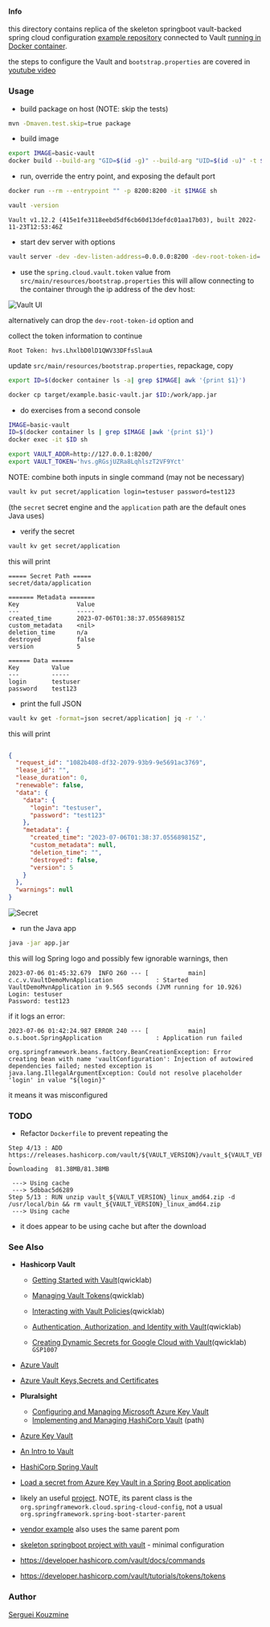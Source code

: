 #### Info

this directory contains replica of the skeleton
springboot vault-backed spring cloud configuration [example repository](https://github.com/codeforgeyt/vault-demo-mvn)
connected to Vault [running in Docker container](https://github.com/dweomer/dockerfiles-vault/blob/master/Dockerfile).

the steps to configure the Vault and `bootstrap.properties` are covered in [youtube video](https://youtu.be/MaTDiKp_IrA)

### Usage
* build package on host (NOTE: skip the tests)
```sh
mvn -Dmaven.test.skip=true package
```
* build image
```sh
export IMAGE=basic-vault
docker build --build-arg "GID=$(id -g)" --build-arg "UID=$(id -u)" -t $IMAGE -f Dockerfile .
```
* run, override the entry point, and exposing the default port
```sh
docker run --rm --entrypoint "" -p 8200:8200 -it $IMAGE sh
```
```sh
vault -version
```
```text
Vault v1.12.2 (415e1fe3118eebd5df6cb60d13defdc01aa17b03), built 2022-11-23T12:53:46Z
```
* start dev server with options
```sh
vault server -dev -dev-listen-address=0.0.0.0:8200 -dev-root-token-id='example'
```
 - use the `spring.cloud.vault.token` value from `src/main/resources/bootstrap.properties`
this will allow connecting to the container through the ip address of the dev host:

![Vault UI](https://github.com/sergueik/springboot_study/blob/master/basic-spring-vault/screenshots/capture-login.png)


alternatively can drop the `dev-root-token-id` option and

collect the token information to continue
```text
Root Token: hvs.LhxlbD0lD1QWV33DFfsSlauA
```
update `src/main/resources/bootstrap.properties`, repackage, copy
```sh
export ID=$(docker container ls -a| grep $IMAGE| awk '{print $1}')

docker cp target/example.basic-vault.jar $ID:/work/app.jar
```
* do exercises from a second console
```sh
IMAGE=basic-vault
ID=$(docker container ls | grep $IMAGE |awk '{print $1}')
docker exec -it $ID sh
```
```sh
export VAULT_ADDR=http://127.0.0.1:8200/
export VAULT_TOKEN='hvs.gRGsjUZRa8LqhlszT2VF9Yct'
```
NOTE:  combine both inputs in single command (may not be necessary)
```sh
vault kv put secret/application login=testuser password=test123
```
(the `secret` secret engine and the `application` path are the default ones Java uses)

* verify the secret
```sh
vault kv get secret/application
```
this will print 

```text
===== Secret Path =====
secret/data/application

======= Metadata =======
Key                Value
---                -----
created_time       2023-07-06T01:38:37.055689815Z
custom_metadata    <nil>
deletion_time      n/a
destroyed          false
version            5

====== Data ======
Key         Value
---         -----
login       testuser
password    test123
```
* print the full JSON
```sh
vault kv get -format=json secret/application| jq -r '.'
```
this will print
```json

{
  "request_id": "1082b408-df32-2079-93b9-9e5691ac3769",
  "lease_id": "",
  "lease_duration": 0,
  "renewable": false,
  "data": {
    "data": {
      "login": "testuser",
      "password": "test123"
    },
    "metadata": {
      "created_time": "2023-07-06T01:38:37.055689815Z",
      "custom_metadata": null,
      "deletion_time": "",
      "destroyed": false,
      "version": 5
    }
  },
  "warnings": null
}
```
![Secret](https://github.com/sergueik/springboot_study/blob/master/basic-spring-vault/screenshots/capture-secret.png)

* run the Java app

```sh
java -jar app.jar
```
this will log Spring logo and possibly few ignorable warnings, then
```text
2023-07-06 01:45:32.679  INFO 260 --- [           main] c.c.v.VaultDemoMvnApplication            : Started VaultDemoMvnApplication in 9.565 seconds (JVM running for 10.926)
Login: testuser
Password: test123

```
if it logs an error:

```text
2023-07-06 01:42:24.987 ERROR 240 --- [           main] o.s.boot.SpringApplication               : Application run failed

org.springframework.beans.factory.BeanCreationException: Error creating bean with name 'vaultConfiguration': Injection of autowired dependencies failed; nested exception is java.lang.IllegalArgumentException: Could not resolve placeholder 'login' in value "${login}"

```
it means it was misconfigured

### TODO 

* Refactor `Dockerfile` to prevent repeating the
```text
Step 4/13 : ADD https://releases.hashicorp.com/vault/${VAULT_VERSION}/vault_${VAULT_VERSION}_linux_amd64.zip .
Downloading  81.38MB/81.38MB

 ---> Using cache
 ---> 5dbbac5d6289
Step 5/13 : RUN unzip vault_${VAULT_VERSION}_linux_amd64.zip -d /usr/local/bin && rm vault_${VAULT_VERSION}_linux_amd64.zip
 ---> Using cache
```

- it does appear to be using cache but after the download
### See Also

  * __Hashicorp Vault__
     + [Getting Started with Vault](https://app.pluralsight.com/lti-integration/redirect/3134d6b5-8d8f-48fe-9251-b3ec443fa9f5)(qwicklab)

     + [Managing Vault Tokens](https://app.pluralsight.com/lti-integration/redirect/adb24492-f4c6-4417-baab-50e212f1522e)(qwicklab)

     + [Interacting with Vault Policies](https://app.pluralsight.com/lti-integration/redirect/382af62b-8ffd-45ce-954c-3f27ae116189)(qwicklab)

     + [Authentication, Authorization, and Identity with Vault](https://app.pluralsight.com/lti-integration/redirect/4152971b-ee4e-4f56-bc6d-5055197e2b4a)(qwicklab)

     + [Creating Dynamic Secrets for Google Cloud with Vault](https://app.pluralsight.com/lti-integration/redirect/eb4f5638-7458-4b95-95ef-23067291c0af)(qwicklab) `GSP1007`

  * [Azure Vault](https://learn.microsoft.com/en-us/azure/key-vault/general/basic-concepts)

  * [Azure Vault Keys,Secrets and Certificates](https://learn.microsoft.com/en-us/azure/key-vault/general/about-keys-secrets-certificates)

  * __Pluralsight__
     + [Configuring and Managing Microsoft Azure Key Vault](https://app.pluralsight.com/library/courses/microsoft-azure-key-vault-configuring-managing)
     + [Implementing and Managing HashiCorp Vault](https://app.pluralsight.com/paths/skill/implementing-and-managing-hashicorp-vault) (path)
 
  * [Azure Key Vault](https://www.baeldung.com/spring-cloud-azure-key-vault)
  * [An Intro to Vault](https://www.baeldung.com/vault)
  * [HashiCorp Spring Vault](https://www.baeldung.com/spring-vault)
  * [Load a secret from Azure Key Vault in a Spring Boot application](https://learn.microsoft.com/en-us/azure/developer/java/spring-framework/configure-spring-boot-starter-java-app-with-azure-key-vault)
  * likely an useful [project](https://github.com/markramach/vault-spring-boot-starter). NOTE, its parent class is the `org.springframework.cloud.spring-cloud-config`, not a usual `org.springframework.spring-boot-starter-parent`
  * [vendor example](https://github.com/hashicorp/hello-vault-spring/blob/main/sample-app/pom.xml) also uses the same parent pom
  * [skeleton springboot project with vault](https://github.com/codeforgeyt/vault-demo-mvn) - minimal configuration 
  * https://developer.hashicorp.com/vault/docs/commands
  * https://developer.hashicorp.com/vault/tutorials/tokens/tokens
  
### Author
[Serguei Kouzmine](kouzmine_serguei@yahoo.com)
